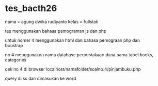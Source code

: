 # tes_bacth26

nama = agung dwika rudiyanto
kelas = fullstak

tes menggunakan bahasa pemograman js dan php

untuk nomer 4 menggunakan html dan bahasa pemograan php dan boostrap

no 4 menggunakan nama database perpustakaan dana nama tabel books, categories

cek no 4 di browser localhost/namafolder/soalno.4/pinjambuku.php

query di ss dan dimasukan ke word


